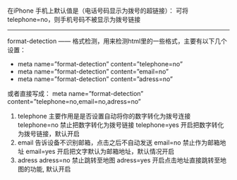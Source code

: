 ## <meta name="format-detection" content="telephone=no">

在iPhone 手机上默认值是（电话号码显示为拨号的超链接）：
<meta name="format-detection" content="telephone=yes"/>
可将telephone=no，则手机号码不被显示为拨号链接
<meta name="format-detection" content="telephone=no"/>

------------------------------

format-detection —— 格式检测，用来检测html里的一些格式，主要有以下几个设置：
- meta name=”format-detection” content=”telephone=no”
- meta name=”format-detection” content=”email=no”
- meta name=”format-detection” content=”adress=no”

或者直接写成：
meta name=”format-detection” content=”telephone=no,email=no,adress=no”

1. telephone
主要作用是是否设置自动将你的数字转化为拨号连接
telephone=no 禁止把数字转化为拨号链接
telephone=yes 开启把数字转化为拨号链接，默认开启
2. email
告诉设备不识别邮箱，点击之后不自动发送
email=no 禁止作为邮箱地址
email=yes 开启把文字默认为邮箱地址，默认情况开启
3. adress
adress=no 禁止跳转至地图
adress=yes 开启点击地址直接跳转至地图的功能, 默认开启
